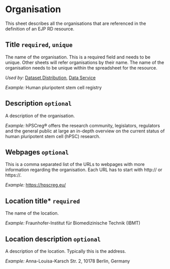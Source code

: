 # Organisation
This sheet describes all the organisations that are referenced in the definition of an EJP RD resource.

## Title `required`, `unique`
The name of the organisation. This is a required field and needs to be unique. Other sheets will refer organisations by their name. 
The name of the organisation needs to be unique within the spreadsheet for the resource.

*Used by:*
[Dataset](Dataset.md),[Distribution](Distribution.md), [Data Service](DataService.md)

*Example:*
Human pluripotent stem cell registry

## Description `optional`
A description of the organisation.

*Example:*
hPSCreg® offers the research community, legislators, regulators and the general public at large an in-depth overview on
the current status of human pluripotent stem cell (hPSC) research.

## Webpages `optional`
This is a comma separated list of the URLs to webpages with more information regarding the organisation. Each URL has to
start with http:// or https://.

*Example:*
https://hpscreg.eu/

## Location title* `required`
The name of the location.

*Example:*
Fraunhofer-Institut für Biomedizinische Technik (IBMT)

## Location description `optional`
A description of the location. Typically this is the address.

*Example:*
Anna-Louisa-Karsch Str. 2, 10178 Berlin, Germany